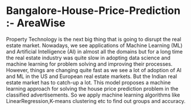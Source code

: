 # Bangalore-House-Price-Prediction :- AreaWise
Property Technology is the next big thing that is going to disrupt the real estate market. Nowadays, we see applications of Machine Learning (ML) and Artificial Intelligence (AI) in almost all the domains but for a long time the real estate industry was quite slow in adopting data science and machine learning for problem solving and improving their processes.  However, things are changing quite fast as we see a lot of adoption of AI and ML in the US and European real estate markets. But the Indian real estate market has to catch-up a lot. This model proposes a machine learning approach for solving the house price prediction problem in the classified advertisements. So we apply machine learning algorithms like LinearRegression,K-means clustering etc to find out groups and accuracy.
